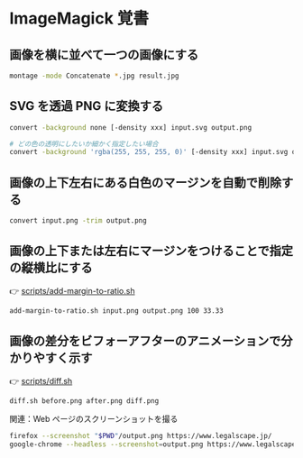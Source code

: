 # ImageMagick 覚書

## 画像を横に並べて一つの画像にする

```sh
montage -mode Concatenate *.jpg result.jpg
```

## SVG を透過 PNG に変換する

```sh
convert -background none [-density xxx] input.svg output.png

# どの色の透明にしたいか細かく指定したい場合
convert -background 'rgba(255, 255, 255, 0)' [-density xxx] input.svg output.png
```

## 画像の上下左右にある白色のマージンを自動で削除する

```sh
convert input.png -trim output.png
```

## 画像の上下または左右にマージンをつけることで指定の縦横比にする

👉 [scripts/add-margin-to-ratio.sh](scripts/add-margin-to-ratio.sh)

```sh
add-margin-to-ratio.sh input.png output.png 100 33.33
```

## 画像の差分をビフォーアフターのアニメーションで分かりやすく示す

👉 [scripts/diff.sh](scripts/diff.sh)

```sh
diff.sh before.png after.png diff.png
```

関連：Web ページのスクリーンショットを撮る

```sh
firefox --screenshot "$PWD"/output.png https://www.legalscape.jp/
google-chrome --headless --screenshot=output.png https://www.legalscape.jp/
```
